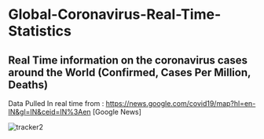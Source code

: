 # Global-Coronavirus-Real-Time-Statistics
## Real Time information on the coronavirus cases around the World (Confirmed, Cases Per Million, Deaths)

Data Pulled In real time from : https://news.google.com/covid19/map?hl=en-IN&gl=IN&ceid=IN%3Aen [Google News]

![tracker2](https://user-images.githubusercontent.com/47896745/87142545-509afd00-c2c2-11ea-902e-b7479b2f9b11.PNG)


